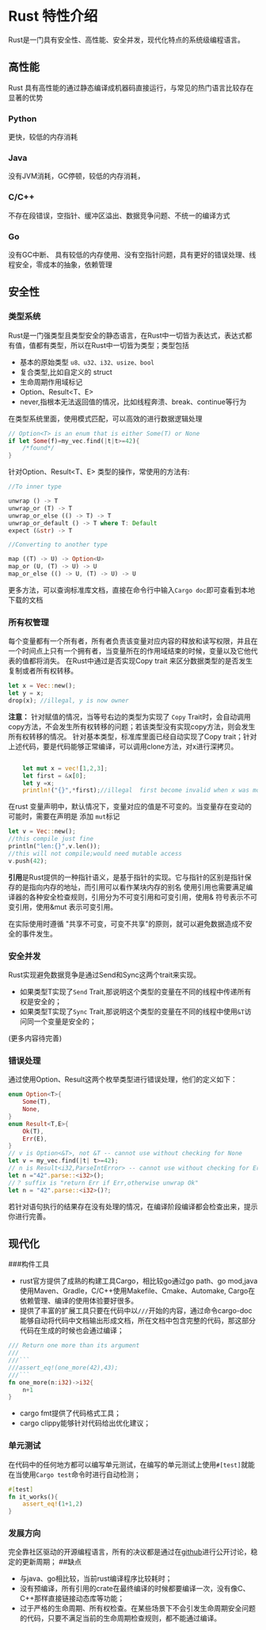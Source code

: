 # Rust 特性介绍
Rust是一门具有安全性、高性能、安全并发，现代化特点的系统级编程语言。

## 高性能
Rust 具有高性能的通过静态编译成机器码直接运行，与常见的热门语言比较存在显著的优势
### Python
更快，较低的内存消耗
### Java
没有JVM消耗，GC停顿，较低的内存消耗，
### C/C++
不存在段错误，空指针、缓冲区溢出、数据竞争问题、不统一的编译方式
### Go
没有GC中断、 具有较低的内存使用、没有空指针问题，具有更好的错误处理、线程安全，零成本的抽象，依赖管理

## 安全性
### 类型系统
Rust是一门强类型且类型安全的静态语言，在Rust中一切皆为表达式，表达式都有值，值都有类型，所以在Rust中一切皆为类型；类型包括
- 基本的原始类型 `u8、u32、i32、usize、bool`
- 复合类型,比如自定义的 struct
- 生命周期作用域标记
- Option<T>、Result<T、E>
- never,指根本无法返回值的情况，比如线程奔溃、break、continue等行为    

在类型系统里面，使用模式匹配，可以高效的进行数据逻辑处理
```rust
// Option<T> is an enum that is either Some(T) or None 
if let Some(f)=my_vec.find(|t|t>=42){
    /*found*/
}
```
针对Option<T>、Result<T、E> 类型的操作，常使用的方法有:
```rust
//To inner type

unwrap () -> T
unwrap_or (T) -> T
unwrap_or_else (() -> T) -> T
unwrap_or_default () -> T where T: Default
expect (&str) -> T

//Converting to another type

map ((T) -> U) -> Option<U>
map_or (U, (T) -> U) -> U
map_or_else (() -> U, (T) -> U) -> U
```
更多方法，可以查询标准库文档，直接在命令行中输入`Cargo doc`即可查看到本地下载的文档
### 所有权管理
每个变量都有一个所有者，所有者负责该变量对应内容的释放和读写权限，并且在一个时间点上只有一个拥有者，当变量所在的作用域结束的时候，变量以及它他代表的值都将消失。
在Rust中通过是否实现Copy trait 来区分数据类型的是否发生复制或者所有权转移。 

```rust
let x = Vec::new();
let y = x;
drop(x); //illegal, y is now owner

```
**注意：** 针对赋值的情况，当等号右边的类型为实现了 `Copy` Trait时，会自动调用copy方法，不会发生所有权转移的问题；若该类型没有实现copy方法，则会发生所有权转移的情况。
针对基本类型，标准库里面已经自动实现了Copy trait；针对上述代码，要是代码能够正常编译，可以调用clone方法，对x进行深拷贝。
```rust

    let mut x = vec![1,2,3];
    let first = &x[0];
    let y =x; 
    println!("{}",*first);//illegal  first become invalid when x was moved.
```
在rust 变量声明中，默认情况下，变量对应的值是不可变的。当变量存在变动的可能时，需要在声明是 添加 `mut`标记
```rust
let v = Vec::new();
//this compile just fine
println("len:{}",v.len());
//this will not compile;would need mutable access
v.push(42);
```
**引用**是Rust提供的一种指针语义，是基于指针的实现。它与指针的区别是指针保存的是指向内存的地址，而引用可以看作某块内存的别名
使用引用也需要满足编译器的各种安全检查规则，引用分为不可变引用和可变引用，使用& 符号表示不可变引用，使用&mut 表示可变引用。

在实际使用时遵循 "共享不可变，可变不共享"的原则，就可以避免数据造成不安全的事件发生。
### 安全并发
Rust实现避免数据竞争是通过Send和Sync这两个trait来实现。
- 如果类型T实现了`Send` Trait,那说明这个类型的变量在不同的线程中传递所有权是安全的；
- 如果类型T实现了`Sync` Trait,那说明这个类型的变量在不同的线程中使用`&T`访问同一个变量是安全的；

(更多内容待完善)
### 错误处理
通过使用Option、Result这两个枚举类型进行错误处理，他们的定义如下：
```rust
enum Option<T>{
    Some(T),
    None,
}
enum Result<T,E>{
    Ok(T),
    Err(E),
}
// v is Option<&T>, not &T -- cannot use without checking for None
let v = my_vec.find(|t| t>=42);
// n is Result<i32,ParseIntError> -- cannot use without checking for Err
let n ="42".parse::<i32>();
//？ suffix is "return Err if Err,otherwise unwrap Ok"
let n = "42".parse::<i32>()?;
```
若针对语句执行的结果存在没有处理的情况，在编译阶段编译都会检查出来，提示你进行完善。
## 现代化
###构件工具
- rust官方提供了成熟的构建工具Cargo，相比较go通过go path、go mod,java 使用Maven、Gradle，C/C++使用Makefile、Cmake、Automake,
Cargo在依赖管理、编译的使用体验要好很多。
- 提供了丰富的扩展工具只要在代码中以`///`开始的内容，通过命令cargo-doc能够自动将代码中文档输出形成文档，所在文档中包含完整的代码，那这部分代码在生成的时候也会通过编译；
```rust
/// Return one more than its argument
///
///```
///assert_eq!(one_more(42),43);
///```
fn one_more(n:i32)->i32{
    n+1
}
```
- cargo fmt提供了代码格式工具；
- cargo clippy能够针对代码给出优化建议；
### 单元测试
在代码中的任何地方都可以编写单元测试，在编写的单元测试上使用`#[test]`就能在当使用`Cargo test`命令时进行自动检测；
```rust
#[test]
fn it_works(){
    assert_eq!(1+1,2)
}
```
### 发展方向
完全靠社区驱动的开源编程语言，所有的决议都是通过在[github](https://github.com/rust-lang)进行公开讨论，稳定的更新周期；
##缺点
- 与java、go相比较，当前rust编译程序比较耗时；
- 没有预编译，所有引用的crate在最终编译的时候都要编译一次，没有像C、C++那样直接链接动态库等功能；
- 过于严格的生命周期、所有权检查。在某些场景下不会引发生命周期安全问题的代码，只要不满足当前的生命周期检查规则，都不能通过编译。
 

